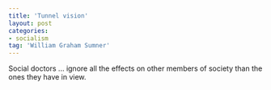 ```yaml
---
title: 'Tunnel vision'
layout: post
categories:
- socialism
tag: 'William Graham Sumner'
---
```


Social doctors ... ignore all the effects on other members of society than the ones they have in view.